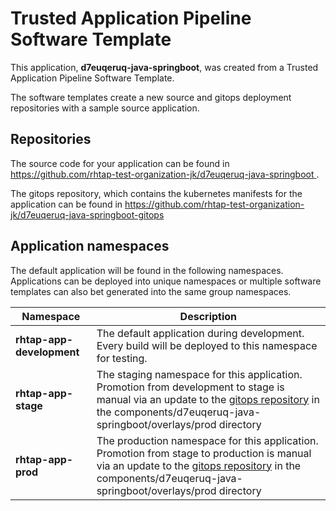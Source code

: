 # Trusted Application Pipeline Software Template

This application, **d7euqeruq-java-springboot**, was created from a Trusted Application Pipeline Software Template.

The software templates create a new source and gitops deployment repositories with a sample source application. 

## Repositories

The source code for your application can be found in [https://github.com/rhtap-test-organization-jk/d7euqeruq-java-springboot ](https://github.com/rhtap-test-organization-jk/d7euqeruq-java-springboot ).
 
The gitops repository, which contains the kubernetes manifests for the application can be found in 
[https://github.com/rhtap-test-organization-jk/d7euqeruq-java-springboot-gitops ](https://github.com/rhtap-test-organization-jk/d7euqeruq-java-springboot-gitops ) 

## Application namespaces 

The default application will be found in the following namespaces. Applications can be deployed into unique namespaces or multiple software templates can also bet generated into the same group namespaces.  

|  Namespace   |  Description   |  
| -------- | -------- |   
| **rhtap-app-development** | The default application during development. Every build will be deployed to this namespace for testing. | 
| **rhtap-app-stage** | The staging namespace for this application. Promotion from development to stage is manual via an update to the [gitops repository](https://github.com/rhtap-test-organization-jk/d7euqeruq-java-springboot-gitops ) in the components/d7euqeruq-java-springboot/overlays/prod directory |  
| **rhtap-app-prod** | The production namespace for this application. Promotion from stage to production is manual via an update to the [gitops repository](https://github.com/rhtap-test-organization-jk/d7euqeruq-java-springboot-gitops ) in the components/d7euqeruq-java-springboot/overlays/prod directory | 